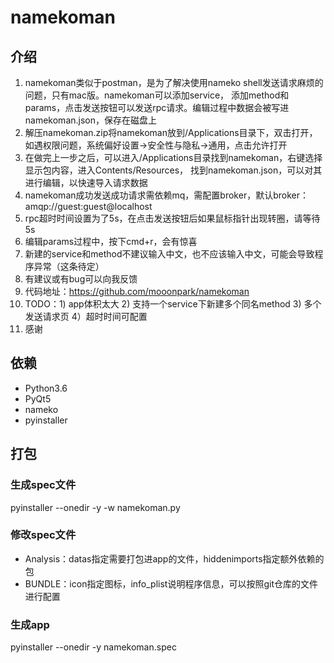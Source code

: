 # namekoman
## 介绍
1. namekoman类似于postman，是为了解决使用nameko shell发送请求麻烦的问题，只有mac版。namekoman可以添加service，
添加method和params，点击发送按钮可以发送rpc请求。编辑过程中数据会被写进namekoman.json，保存在磁盘上
2. 解压namekoman.zip将namekoman放到/Applications目录下，双击打开，如遇权限问题，系统偏好设置->安全性与隐私->通用，点击允许打开
3. 在做完上一步之后，可以进入/Applications目录找到namekoman，右键选择显示包内容，进入Contents/Resources，
找到namekoman.json，可以对其进行编辑，以快速导入请求数据
4. namekoman成功发送成功请求需依赖mq，需配置broker，默认broker：amqp://guest:guest@localhost
5. rpc超时时间设置为了5s，在点击发送按钮后如果鼠标指针出现转圈，请等待5s
6. 编辑params过程中，按下cmd+r，会有惊喜
7. 新建的service和method不建议输入中文，也不应该输入中文，可能会导致程序异常（这条待定）
8. 有建议或有bug可以向我反馈
9. 代码地址：https://github.com/mooonpark/namekoman
10. TODO：1) app体积太大 2) 支持一个service下新建多个同名method 3) 多个发送请求页 4）超时时间可配置
11. 感谢
## 依赖
- Python3.6
- PyQt5
- nameko
- pyinstaller

## 打包
### 生成spec文件
pyinstaller --onedir -y -w namekoman.py
### 修改spec文件
- Analysis：datas指定需要打包进app的文件，hiddenimports指定额外依赖的包
- BUNDLE：icon指定图标，info_plist说明程序信息，可以按照git仓库的文件进行配置
### 生成app
pyinstaller --onedir -y namekoman.spec
